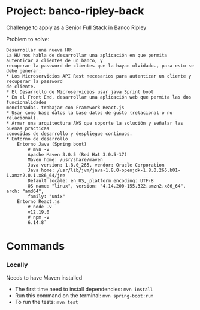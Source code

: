 # Project: banco-ripley-back
Challenge to apply as a Senior Full Stack in Banco Ripley

Problem to solve:
```
Desarrollar una nueva HU:
La HU nos habla de desarrollar una aplicación en que permita autenticar a clientes de un banco, y
recuperar la password de clientes que la hayan olvidado., para esto se debe generar:
* Los Microservicios API Rest necesarios para autenticar un cliente y recuperar la password
de cliente.
* El Desarrollo de Microservicios usar java Sprint boot
* En el Front End, desarrollar una aplicación web que permita las dos funcionalidades
mencionadas. trabajar con Framework React.js
* Usar como base datos la base datos de gusto (relacional o no relacional).
* Armar una arquitectura AWS que soporte la solución y señalar las buenas practicas
conocidas de desarrollo y despliegue continuos.
* Entorno de desarrollo
    Entorno Java (Spring boot)
        # mvn -v
        Apache Maven 3.0.5 (Red Hat 3.0.5-17)
        Maven home: /usr/share/maven
        Java version: 1.8.0_265, vendor: Oracle Corporation
        Java home: /usr/lib/jvm/java-1.8.0-openjdk-1.8.0.265.b01-1.amzn2.0.1.x86_64/jre
        Default locale: en_US, platform encoding: UTF-8
        OS name: "linux", version: "4.14.200-155.322.amzn2.x86_64", arch: "amd64",
        family: "unix"
    Entorno React.js
        # node -v
        v12.19.0
        # npm -v
        6.14.8`
```

# Commands

### Locally
Needs to have Maven installed
* The first time need to install dependencies: `mvn install`
* Run this command on the terminal: `mvn spring-boot:run`
* To run the tests: `mvn test`

